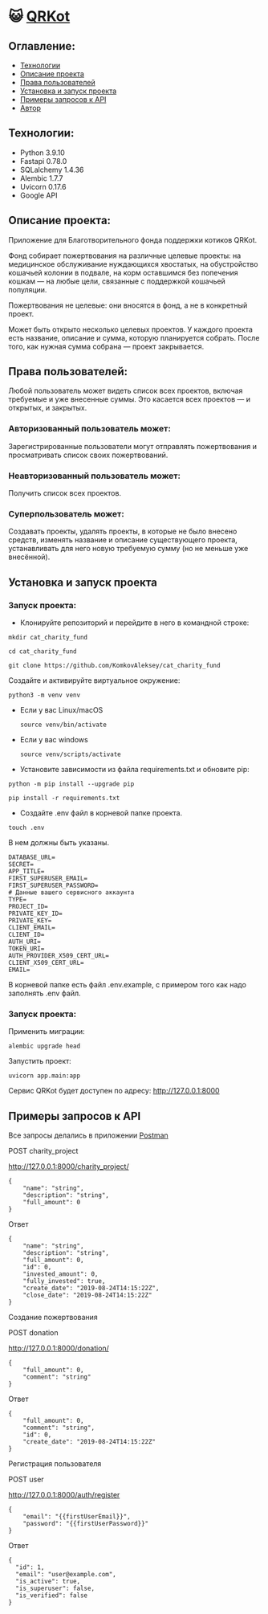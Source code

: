 # 😺 [QRKot](https://github.com/elikman/QRkot_spreadsheets.git)


## Оглавление:

- [Технологии](#технологии)
- [Описание проекта](#Описание-проекта)
- [Права пользователей](#Права-пользователей)
- [Установка и запуск проекта](#установка-и-запуск-проекта)
- [Примеры запросов к API](#Примеры-запросов-к-API)
- [Автор](#Автор)

## Технологии:

- Python 3.9.10
- Fastapi 0.78.0
- SQLalchemy 1.4.36
- Alembic 1.7.7
- Uvicorn 0.17.6
- Google API

## Описание проекта:

Приложение для Благотворительного фонда поддержки котиков QRKot.

Фонд собирает пожертвования на различные целевые проекты: на медицинское обслуживание нуждающихся хвостатых, на обустройство кошачьей колонии в подвале, на корм оставшимся без попечения кошкам — на любые цели, связанные с поддержкой кошачьей популяции.

Пожертвования не целевые: они вносятся в фонд, а не в конкретный проект.

Может быть открыто несколько целевых проектов. У каждого проекта есть название, описание и сумма, которую планируется собрать. После того, как нужная сумма собрана — проект закрывается.

## Права пользователей:

Любой пользователь может видеть список всех проектов, включая требуемые и уже внесенные суммы. Это касается всех проектов — и открытых, и закрытых.
### Авторизованный пользователь может:

Зарегистрированные пользователи могут отправлять пожертвования и просматривать список своих пожертвований.

### Неавторизованный пользователь может:

Получить список всех проектов.

### Суперпользователь может:

Создавать проекты, удалять проекты, в которые не было внесено средств,
изменять название и описание существующего проекта, устанавливать для него новую требуемую сумму (но не меньше уже внесённой).

## Установка и запуск проекта

### Запуск проекта:

* Клонируйте репозиторий и перейдите в него в командной строке:
```
mkdir cat_charity_fund
```
```
cd cat_charity_fund
```
```
git clone https://github.com/KomkovAleksey/cat_charity_fund
```
Cоздайте и активируйте виртуальное окружение:

```
python3 -m venv venv
```

* Если у вас Linux/macOS

    ```
    source venv/bin/activate
    ```

* Если у вас windows

    ```
    source venv/scripts/activate
    ```

* Установите зависимости из файла requirements.txt и обновите pip:

```
python -m pip install --upgrade pip
```

```
pip install -r requirements.txt
```

* Создайте .env файл в корневой папке проекта. 
```
touch .env
```
В нем должны быть указаны. 
```
DATABASE_URL=
SECRET=
APP_TITLE=
FIRST_SUPERUSER_EMAIL=
FIRST_SUPERUSER_PASSWORD=
# Данные вашего сервисного аккаунта
TYPE=
PROJECT_ID=
PRIVATE_KEY_ID=
PRIVATE_KEY=
CLIENT_EMAIL=
CLIENT_ID=
AUTH_URI=
TOKEN_URI=
AUTH_PROVIDER_X509_CERT_URL=
CLIENT_X509_CERT_URL=
EMAIL=
```
В корневой папке есть файл .env.example,
с примером того как надо заполнять .env файл.
### Запуск проекта:
Применить миграции:
```
alembic upgrade head
```
Запустить проект:
```
uvicorn app.main:app
```
Сервис QRKot будет доступен по адресу: http://127.0.0.1:8000


## Примеры запросов к API
Все запросы делались в приложении [Postman](https://www.postman.com/)

POST charity_project

http://127.0.0.1:8000/charity_project/
```
{
    "name": "string",
    "description": "string",
    "full_amount": 0
}
```
Ответ
```
{
    "name": "string",
    "description": "string",
    "full_amount": 0,
    "id": 0,
    "invested_amount": 0,
    "fully_invested": true,
    "create_date": "2019-08-24T14:15:22Z",
    "close_date": "2019-08-24T14:15:22Z"
}
```
Создание пожертвования

POST donation

http://127.0.0.1:8000/donation/
```
{
    "full_amount": 0,
    "comment": "string"
}
```
Ответ
```
{
    "full_amount": 0,
    "comment": "string",
    "id": 0,
    "create_date": "2019-08-24T14:15:22Z"
}
```
Регистрация пользователя

POST user

http://127.0.0.1:8000/auth/register
```
{
    "email": "{{firstUserEmail}}",
    "password": "{{firstUserPassword}}"
}
```
Ответ
```
{
  "id": 1,
  "email": "user@example.com",
  "is_active": true,
  "is_superuser": false,
  "is_verified": false
}
```
